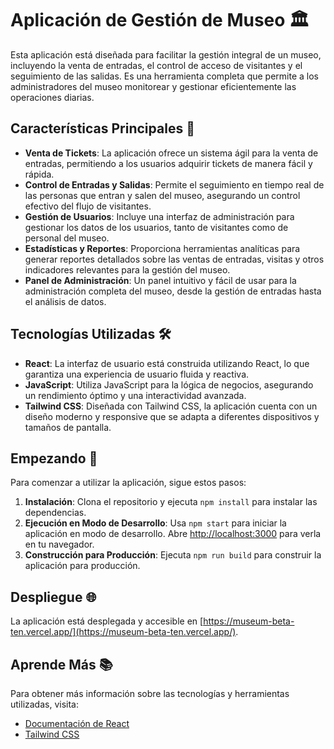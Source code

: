 # Aplicación de Gestión de Museo 🏛️

Esta aplicación está diseñada para facilitar la gestión integral de un museo, incluyendo la venta de entradas, el control de acceso de visitantes y el seguimiento de las salidas. Es una herramienta completa que permite a los administradores del museo monitorear y gestionar eficientemente las operaciones diarias.

## Características Principales 🚀

- **Venta de Tickets**: La aplicación ofrece un sistema ágil para la venta de entradas, permitiendo a los usuarios adquirir tickets de manera fácil y rápida.
- **Control de Entradas y Salidas**: Permite el seguimiento en tiempo real de las personas que entran y salen del museo, asegurando un control efectivo del flujo de visitantes.
- **Gestión de Usuarios**: Incluye una interfaz de administración para gestionar los datos de los usuarios, tanto de visitantes como de personal del museo.
- **Estadísticas y Reportes**: Proporciona herramientas analíticas para generar reportes detallados sobre las ventas de entradas, visitas y otros indicadores relevantes para la gestión del museo.
- **Panel de Administración**: Un panel intuitivo y fácil de usar para la administración completa del museo, desde la gestión de entradas hasta el análisis de datos.

## Tecnologías Utilizadas 🛠️

- **React**: La interfaz de usuario está construida utilizando React, lo que garantiza una experiencia de usuario fluida y reactiva.
- **JavaScript**: Utiliza JavaScript para la lógica de negocios, asegurando un rendimiento óptimo y una interactividad avanzada.
- **Tailwind CSS**: Diseñada con Tailwind CSS, la aplicación cuenta con un diseño moderno y responsive que se adapta a diferentes dispositivos y tamaños de pantalla.

## Empezando 🚀

Para comenzar a utilizar la aplicación, sigue estos pasos:

1. **Instalación**: Clona el repositorio y ejecuta `npm install` para instalar las dependencias.
2. **Ejecución en Modo de Desarrollo**: Usa `npm start` para iniciar la aplicación en modo de desarrollo. Abre [http://localhost:3000](http://localhost:3000) para verla en tu navegador.
3. **Construcción para Producción**: Ejecuta `npm run build` para construir la aplicación para producción.

## Despliegue 🌐

La aplicación está desplegada y accesible en [https://museum-beta-ten.vercel.app/](https://museum-beta-ten.vercel.app/).

## Aprende Más 📚

Para obtener más información sobre las tecnologías y herramientas utilizadas, visita:

- [Documentación de React](https://reactjs.org/)
- [Tailwind CSS](https://tailwindcss.com/docs)
